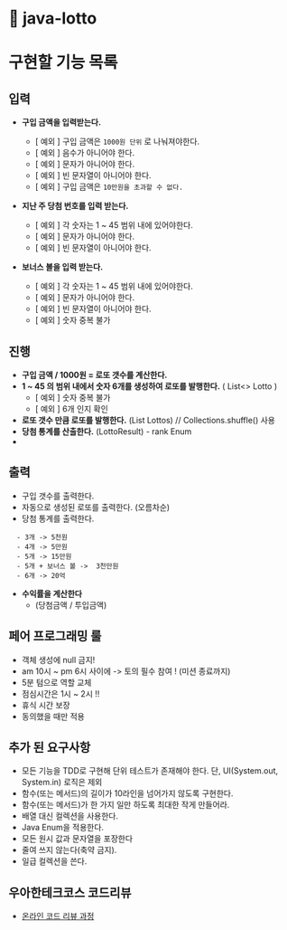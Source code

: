# 🚀 java-lotto

# 구현할 기능 목록

## 입력

- **구입 금액을 입력받는다.**
    - [ 예외 ] 구입 금액은 `1000원 단위` 로 나눠져야한다.
    - [ 예외 ] 음수가 아니어야 한다.
    - [ 예외 ] 문자가 아니어야 한다.
    - [ 예외 ] 빈 문자열이 아니어야 한다.
    - [ 예외 ] 구입 금액은 `10만원을 초과할 수 없다.`

- **지난 주 당첨 번호를 입력 받는다.**
    - [ 예외 ] 각 숫자는 1 ~ 45 범위 내에 있어야한다.
    - [ 예외 ] 문자가 아니어야 한다.
    - [ 예외 ] 빈 문자열이 아니어야 한다.

- **보너스 볼을 입력 받는다.**
    - [ 예외 ] 각 숫자는 1 ~ 45 범위 내에 있어야한다.
    - [ 예외 ] 문자가 아니어야 한다.
    - [ 예외 ] 빈 문자열이 아니어야 한다.
    - [ 예외 ] 숫자 중복 불가

## 진행

- **구입 금액 / 1000원 = 로또 갯수를 계산한다.**
- **1 ~ 45 의 범위 내에서 숫자 6개를 생성하여 로또를 발행한다.**  ( List<> Lotto )
    - [ 예외 ] 숫자 중복 불가
    - [ 예외 ] 6개 인지 확인
- **로또 갯수 만큼 로또를 발행한다.**  (List<Lotto> Lottos) // Collections.shuffle() 사용
- **당첨 통계를 산출한다.**  (LottoResult) - rank Enum
-

## 출력

- 구입 갯수를 출력한다.
- 자동으로 생성된 로또를 출력한다. (오름차순)
- 당첨 통계를 출력한다.

```text
  - 3개 -> 5천원
  - 4개 -> 5만원
  - 5개 -> 15만원
  - 5개 + 보너스 볼 ->  3천만원
  - 6개 -> 20억
```

- **수익률을 계산한다**
    - (당첨금액 / 투입금액)

## 페어 프로그래밍 룰

- 객체 생성에 null 금지!
- am 10시 ~ pm 6시 사이에 -> 토의 필수 참여 ! (미션 종료까지)
- 5분 텀으로 역할 교체
- 점심시간은 1시 ~ 2시 !!
- 휴식 시간 보장
- 동의했을 때만 적용

## 추가 된 요구사항

- 모든 기능을 TDD로 구현해 단위 테스트가 존재해야 한다. 단, UI(System.out, System.in) 로직은 제외
- 함수(또는 메서드)의 길이가 10라인을 넘어가지 않도록 구현한다.
- 함수(또는 메서드)가 한 가지 일만 하도록 최대한 작게 만들어라.
- 배열 대신 컬렉션을 사용한다.
- Java Enum을 적용한다.
- 모든 원시 값과 문자열을 포장한다
- 줄여 쓰지 않는다(축약 금지).
- 일급 컬렉션을 쓴다.

## 우아한테크코스 코드리뷰

- [온라인 코드 리뷰 과정](https://github.com/woowacourse/woowacourse-docs/blob/master/maincourse/README.md)
